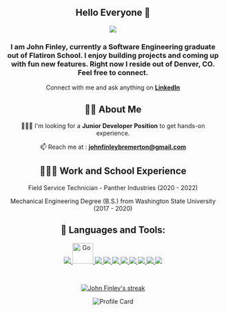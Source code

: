 <div align="center">
<h2> Hello Everyone 👋 </h2>
</div>

<p align="center"> 
 <img src="https://www.fieldwork.com/wp-content/uploads/2014/04/Denver-header.jpg"/> </p>

<h3 align="center"><b>  I am John Finley, currently a Software Engineering graduate out of Flatiron School. I enjoy building projects and coming up with fun new features. Right now I reside out of Denver, CO. Feel free to connect. </b></h3>

<div align="center">

Connect with me and ask anything on <a href="https://www.linkedin.com/in/john-tyler-finley/"><b>LinkedIn</b></a> 

## 🙋‍♂️ About Me

<!-- 🔭 I’m currently working on a **<a href="https://github.com/jfinley6/ruby-on-rails-reddit-clone">Reddit clone</a>** and a **<a href="https://github.com/jfinley6/reddit-keyword-monitor">Reddit Post Monitor</a>**
    
🌱 I’m currently learning **Ruby on Rails** and contributing to open source projects.  -->
 
 👩🏻‍🎓 I'm looking for a **Junior Developer Position** to get hands-on experience.

📫 Reach me at : **johnfinleybremerton@gmail.com**

## 👩🏻‍🎓 Work and School Experience
 
 Field Service Technician - Panther Industries (2020 - 2022)
 
 Mechanical Engineering Degree (B.S.) from Washington State University (2017 - 2020)

## 🚀 Languages and Tools:

<p align="center"> 
    <a href="https://www.ruby-lang.org/en/" target="_blank"> <img src="https://img.icons8.com/color/48/000000/ruby-programming-language.png"/> </a> 
  <a href="https://rubyonrails.org/" target="_blank"> <img src="https://img.icons8.com/external-tal-revivo-shadow-tal-revivo/48/000000/external-rails-a-server-side-web-application-framework-written-in-ruby-logo-shadow-tal-revivo.png" alt="Go" width="48" height="48"/> </a> 
    <a href="https://reactjs.org/" target="_blank"> <img src="https://img.icons8.com/color/48/000000/react-native.png"/> </a>
    <a href="https://developer.mozilla.org/en-US/docs/Web/JavaScript" target="_blank"> <img src="https://img.icons8.com/color/48/000000/javascript.png"/> </a> 
    <a href="https://www.w3.org/html/" target="_blank"> <img src="https://img.icons8.com/color/48/000000/html-5.png"/> </a> 
    <a href="https://www.w3schools.com/css/" target="_blank"> <img src="https://img.icons8.com/color/48/000000/css3.png"/> </a> 
    <a href="https://getbootstrap.com" target="_blank"> <img src="https://img.icons8.com/color/48/000000/bootstrap.png"/> </a>     
    <a href= "https://jquery.com/" target="_blank"><img src = "https://i.imgur.com/pxzaGx2.png"/>
    <a href= "https://heroku.com" target="_blank"><img src = "https://img.icons8.com/color/48/000000/heroku.png"/>
    <a href= "https://heroku.com" target="_blank"><img src ="https://img.icons8.com/color/48/000000/git.png"/>  
</p>

<br/>

<p align="center">
    <a href="#">
        <img title="🔥 Get streak stats for your profile at git.io/streak-stats" alt="John Finley's streak" src="https://github-readme-streak-stats.herokuapp.com/?user=jfinley6&theme=black-ice&hide_border=true&stroke=0000&background=060A0CD0"/>
    </a>
</p>
     
![Profile Card](https://github-profile-summary-cards.vercel.app/api/cards/profile-details?username=jfinley6&theme=nord_dark)

<!-- ## 📊 My Github Stats

  <br/>
       
             
  <a href="#"><img alt="John Finley's Top Languages" src="https://github-readme-stats.vercel.app/api/top-langs/?username=jfinley6&langs_count=4&count_private=false&layout=compact&theme=react&hide_border=true&bg_color=0D1117" /></a>
     <a href="https://github.com/vedantpople4/github-readme-stats"><img alt="Vedant Pople's Github Stats" src="https://github-readme-stats.vercel.app/api?username=jfinley6&show_icons=true&count_private=true&theme=react&hide_border=true&bg_color=0D1117" /></a>
     
     

  <br/> -->

